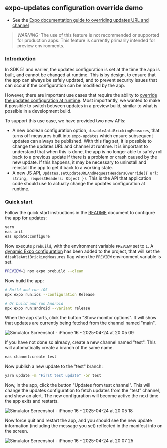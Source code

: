 ## expo-updates configuration override demo

- See the [Expo documentation guide to overriding updates URL and channel](https://docs.expo.dev/eas-update/override/)

> _WARNING:_ The use of this feature is not recommended or supported for production apps. This feature is currently primarily intended for preview environments.

### Introduction

In SDK 51 and earlier, the updates configuration is set at the time the app is built, and cannot be changed at runtime. This is by design, to ensure that the app can always be safely updated, and to prevent security issues that can occur if the configuration can be modified by the app.

However, there are important use cases that require the ability to [override the updates configuration at runtime](https://docs.expo.dev/eas-update/override/). Most importantly, we wanted to make it possible to switch between updates in a preview build, similar to what is possible in a development build.

To support this use case, we have provided two new APIs:

- A new boolean configuration option, `disableAntiBrickingMeasures`, that turns off measures built into `expo-updates` which ensure subsequent updates can always be published. With this flag set, it is possible to change the updates URL and channel at runtime. It is important to understand that when this is done, the app is no longer able to safely roll back to a previous update if there is a problem or crash caused by the new update. If this happens, it may be necessary to uninstall and reinstall the app to get it back to a working state.
- A new JS API, `Updates.setUpdateURLAndRequestHeadersOverride({ url: string, requestHeaders: Object })`. This is the API that application code should use to actually change the updates configuration at runtime.

### Quick start

Follow the quick start instructions in the [README](./README.md) document to configure the app for updates:

```bash
yarn
eas init
eas update:configure
```

Now execute `prebuild`, with the environment variable `PREVIEW` set to `1`. A [dynamic Expo configuration](./app.config.ts) has been added to the project, that will set the `disableAntiBrickingMeasures` flag when the `PREVIEW` environment variable is set.

```bash
PREVIEW=1 npx expo prebuild --clean
```

Now build the app:

```bash
# Build and run iOS
npx expo run:ios --configuration Release

# Or build and run Android
npx expo run:android --variant release
```

When the app starts, click the button "Show monitor options". It will show that updates are currently being fetched from the channel named "main".

![Simulator Screenshot - iPhone 16 - 2025-04-24 at 20 05 09](https://github.com/user-attachments/assets/66330135-3bc0-4917-8d3c-e767cfc3a51e)

If you have not done so already, create a new channel named "test". This will automatically create a branch of the same name.

```bash
eas channel:create test
```

Now publish a new update to the "test" branch:

```bash
yarn update -m "First test update" -br test
```

Now, in the app, click the button "Updates from test channel". This will change the updates configuration to fetch updates from the "test" channel, and show an alert. The new configuration will become active the next time the app exits and restarts.

![Simulator Screenshot - iPhone 16 - 2025-04-24 at 20 05 18](https://github.com/user-attachments/assets/ff112c14-cc72-42f4-8dd3-df291894d431)

Now force quit and restart the app, and you should see the new update information (including the message you set) reflected in the manifest info on the screen.

![Simulator Screenshot - iPhone 16 - 2025-04-24 at 20 07 25](https://github.com/user-attachments/assets/6165d735-5322-44f6-af5c-98206cd861f0)
